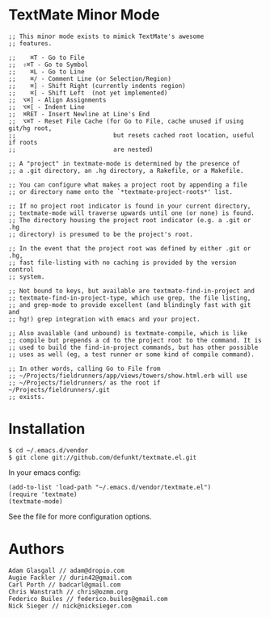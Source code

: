 TextMate Minor Mode
===================

    ;; This minor mode exists to mimick TextMate's awesome
    ;; features.

    ;;    ⌘T - Go to File
    ;;  ⇧⌘T - Go to Symbol
    ;;    ⌘L - Go to Line
    ;;    ⌘/ - Comment Line (or Selection/Region)
    ;;    ⌘] - Shift Right (currently indents region)
    ;;    ⌘[ - Shift Left  (not yet implemented)
    ;;  ⌥⌘] - Align Assignments
    ;;  ⌥⌘[ - Indent Line
    ;;  ⌘RET - Insert Newline at Line's End
    ;;  ⌥⌘T - Reset File Cache (for Go to File, cache unused if using git/hg root,
    ;;                           but resets cached root location, useful if roots
    ;;                           are nested)

    ;; A "project" in textmate-mode is determined by the presence of
    ;; a .git directory, an .hg directory, a Rakefile, or a Makefile.

    ;; You can configure what makes a project root by appending a file
    ;; or directory name onto the `*textmate-project-roots*' list.

    ;; If no project root indicator is found in your current directory,
    ;; textmate-mode will traverse upwards until one (or none) is found.
    ;; The directory housing the project root indicator (e.g. a .git or .hg
    ;; directory) is presumed to be the project's root.

    ;; In the event that the project root was defined by either .git or .hg,
    ;; fast file-listing with no caching is provided by the version control
    ;; system.

    ;; Not bound to keys, but available are textmate-find-in-project and
    ;; textmate-find-in-project-type, which use grep, the file listing,
    ;; and grep-mode to provide excellent (and blindingly fast with git and
    ;; hg!) grep integration with emacs and your project.

    ;; Also available (and unbound) is textmate-compile, which is like
    ;; compile but prepends a cd to the project root to the command. It is
    ;; used to build the find-in-project commands, but has other possible
    ;; uses as well (eg, a test runner or some kind of compile command).

    ;; In other words, calling Go to File from
    ;; ~/Projects/fieldrunners/app/views/towers/show.html.erb will use
    ;; ~/Projects/fieldrunners/ as the root if ~/Projects/fieldrunners/.git
    ;; exists.

Installation
============

    $ cd ~/.emacs.d/vendor
    $ git clone git://github.com/defunkt/textmate.el.git

In your emacs config:

    (add-to-list 'load-path "~/.emacs.d/vendor/textmate.el")
    (require 'textmate)
    (textmate-mode)

See the file for more configuration options.

Authors
======

    Adam Glasgall // adam@dropio.com
    Augie Fackler // durin42@gmail.com
    Carl Porth // badcarl@gmail.com
    Chris Wanstrath // chris@ozmm.org
    Federico Builes // federico.builes@gmail.com
    Nick Sieger // nick@nicksieger.com
